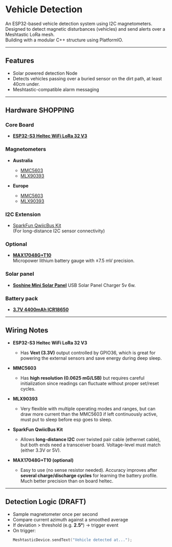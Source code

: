 # Vehicle Detection

An ESP32-based vehicle detection system using I2C magnetometers.  
Designed to detect magnetic disturbances (vehicles) and send alerts over a Meshtastic LoRa mesh.  
Building with a modular C++ structure using PlatformIO.

---

## Features
- Solar powered detection Node
- Detects vehicles passing over a buried sensor on the dirt path, at least 40cm under.
- Meshtastic-compatible alarm messaging

---

## Hardware SHOPPING

### Core Board
- **[ESP32-S3 Heltec WiFi LoRa 32 V3](https://www.amazon.es/-/en/Fangxuee-Heltec-Meshtastic-LoRa32-863-928MHZ/dp/B0DTHZ8CVF/)**  

### Magnetometers
- **Australia**
  - [MMC5603](https://littlebirdelectronics.com.au/products/adafruit-triple-axis-magnetometer-mmc5603)  
  - [MLX90393](https://littlebirdelectronics.com.au/products/adafruit-wide-range-triple-axis-magnetometer-mlx90393)  

- **Europe**
  - [MMC5603](https://www.amazon.es/-/en/dp/B0F99P53SB)  
  - [MLX90393](https://www.amazon.es/-/en/dp/B0F99P53SB)  

### I2C Extension
- [SparkFun QwiicBus Kit](https://littlebirdelectronics.com.au/products/sparkfun-qwiicbus-kit)  
(For long-distance I2C sensor connectivity)

### Optional
- **[MAX17048G+T10](https://www.mouser.com/datasheet/2/609/MAX17048_MAX17049-3469099.pdf)**  
  Micropower lithium battery gauge with ±7.5 mV precision.

### Solar panel
- **[Soshine Mini Solar Panel](https://www.amazon.com/gp/product/B099RSLNZ4/ref=ox_sc_rp_title_rp_4?smid=&pf_rd_p=5d865192-d391-4c21-b512-33ef668eaf70&pf_rd_r=ZD34D17Q1Y9YK24T2YJF&pd_rd_wg=ZZ4WH&pd_rd_i=B099RSLNZ4&pd_rd_w=qxl9E&content-id=amzn1.sym.5d865192-d391-4c21-b512-33ef668eaf70&pd_rd_r=34bb9ed1-854c-4531-a427-4dfd883824a8&th=1)**
  USB Solar Panel Charger 5v 6w.

### Battery pack
- **[3.7V 4400mAh ICR18650](https://www.amazon.com/Coonyard-ICR18650-Rechargeable-Electronics-Equipment/dp/B0BJKFJ227/ref=sr_1_2_sspa?crid=1Y3TGZSPH0CLH&dib=eyJ2IjoiMSJ9.n97eN3WSFAfckpNQOrRRglA0sQHbViHLMtRlAhp8RxC11dZAUCuWR3ziV-ZXb-54bbs8kOv-UI626IEuJQupILSqPdCm95ZorcwXnY_NnJai6oZnf6lWl-MHITtGJwjBcy_E_k7vgJQWUJiZiW87cbXNxgVX-CjlX_d8Jyn4qYHhpud7R2UZHiDAOvbCJ7ucZzxqx-Dd4SzTirNugyzjOlAzNNVUUBnLsdQXRNk6oAdjyi0wZGtcD_Qd7fQkSwEvmphmDnEWJWpsVP6Fi1y6rIAluU8jn4C5pyXbs5YH9mA.Jmv02-Eyv-_iGgH7XSgxcg3Jj9E1dHRRPSx0lIPCaYg&dib_tag=se&keywords=lithium+battery+pack+18650&qid=1755726874&sprefix=lithium+battery+pack+18650%2Caps%2C228&sr=8-2-spons&sp_csd=d2lkZ2V0TmFtZT1zcF9hdGY&psc=1)**

---

## Wiring Notes

- **ESP32-S3 Heltec WiFi LoRa 32 V3**  
  - Has **Vext (3.3V)** output controlled by GPIO36, which is great for powering the external sensors and save energy during deep sleep.  

- **MMC5603**  
  - Has **high resolution (0.0625 mG/LSB)** but requires careful initialization since readings can fluctuate without proper set/reset cycles.  

- **MLX90393**  
  - Very flexible with multiple operating modes and ranges, but can draw more current than the MMC5603 if left continuously active, must put to sleep before esp goes to sleep.  

- **SparkFun QwiicBus Kit**  
  - Allows **long-distance I2C** over twisted pair cable (ethernet cable), but both ends need a transceiver board. Voltage-level must match (either 3.3V or 5V).  

- **MAX17048G+T10 (optional)**  
  - Easy to use (no sense resistor needed). Accuracy improves after **several charge/discharge cycles** for learning the battery profile. Much better precision than on board heltec. 

---

## Detection Logic (DRAFT)

- Sample magnetometer once per second  
- Compare current azimuth against a smoothed average  
- If deviation > threshold (e.g. **2.5°**) → trigger event  
- On trigger:  
  ```cpp
  MeshtasticDevice.sendText("Vehicle detected at...");
  ```

